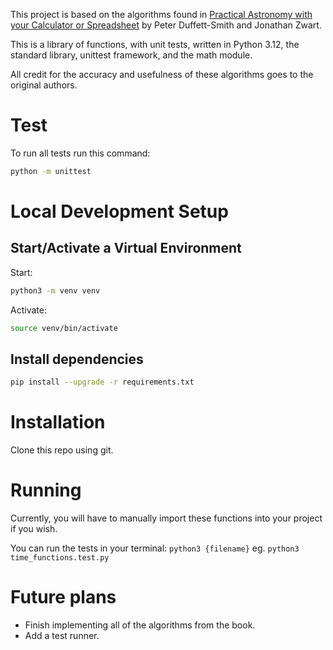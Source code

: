 This project is based on the algorithms found in [Practical Astronomy with your Calculator or Spreadsheet](https://www.cambridge.org/de/universitypress/subjects/physics/amateur-and-popular-astronomy/practical-astronomy-your-calculator-or-spreadsheet-4th-edition?format=PB&isbn=9781108436076) by Peter Duffett-Smith and Jonathan Zwart.

This is a library of functions, with unit tests, written in Python 3.12, the standard library, unittest framework, and the math module.

All credit for the accuracy and usefulness of these algorithms goes to the original authors.

# Test

To run all tests run this command:

```bash
python -m unittest
```

# Local Development Setup

## Start/Activate a Virtual Environment

Start:

```bash
python3 -m venv venv
```

Activate:

```bash
source venv/bin/activate
```

## Install dependencies

```bash
pip install --upgrade -r requirements.txt
```

# Installation

Clone this repo using git.

# Running

Currently, you will have to manually import these functions into your project if you wish.

You can run the tests in your terminal: `python3 {filename}` eg. `python3 time_functions.test.py`

# Future plans

- Finish implementing all of the algorithms from the book.
- Add a test runner.
